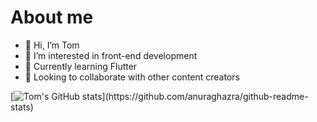 # About me

- 👋 Hi, I’m Tom
- 👀 I’m interested in front-end development
- 🌱 Currently learning Flutter
- 👯 Looking to collaborate with other content creators

[![Tom's GitHub stats](https://github-readme-stats.vercel.app/api?username=azzzn&show_icons=true&hide_border=true&theme=gradient&bg_color="#00FFFFFF")](https://github.com/anuraghazra/github-readme-stats)

